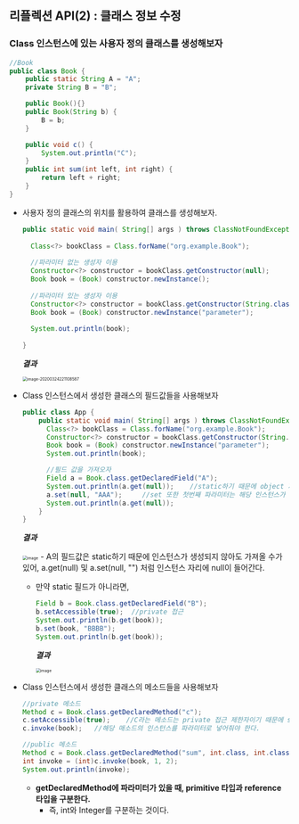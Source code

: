 ## 리플렉션 API(2) : 클래스 정보 수정

### Class 인스턴스에 있는 사용자 정의 클래스를 생성해보자

~~~java
//Book
public class Book {
    public static String A = "A";
    private String B = "B";

    public Book(){}
    public Book(String b) {
        B = b;
    }

    public void c() {
        System.out.println("C");
    }
    public int sum(int left, int right) {
        return left + right;
    }
}
~~~



- 사용자 정의 클래스의 위치를 활용하여 클래스를 생성해보자.

  ~~~java
  public static void main( String[] args ) throws ClassNotFoundException, NoSuchMethodException, IllegalAccessException, InvocationTargetException, InstantiationException {
    
    Class<?> bookClass = Class.forName("org.example.Book");
    
    //파라미터 없는 생성자 이용
    Constructor<?> constructor = bookClass.getConstructor(null);
    Book book = (Book) constructor.newInstance();
    
    //파라미터 있는 생성자 이용
    Constructor<?> constructor = bookClass.getConstructor(String.class);
    Book book = (Book) constructor.newInstance("parameter");
    
    System.out.println(book);
    
  }
  
  ~~~

  ***결과***

  <img src="/Users/mesung/Library/Application Support/typora-user-images/image-20200324221108587.png" alt="image-20200324221108587" style="zoom:50%;" />

  

- Class 인스턴스에서 생성한 클래스의 필드값들을 사용해보자

  ~~~java
  public class App {
      public static void main( String[] args ) throws ClassNotFoundException, NoSuchMethodException, IllegalAccessException, InvocationTargetException, InstantiationException, NoSuchFieldException {
        Class<?> bookClass = Class.forName("org.example.Book");
        Constructor<?> constructor = bookClass.getConstructor(String.class);
        Book book = (Book) constructor.newInstance("parameter");
        System.out.println(book);
  
        //필드 값을 가져오자
        Field a = Book.class.getDeclaredField("A");
        System.out.println(a.get(null));    //static하기 때문에 object 자리에 null을 넘겨준다.
        a.set(null, "AAA"); 	//set 또한 첫번째 파라미터는 해당 인스턴스가 들어가야하지만 static 필드이기 때문에 null이 들어간다.
        System.out.println(a.get(null));
      }
  }
  ~~~

  ***결과***

  <img src="https://user-images.githubusercontent.com/40616436/77429554-30335980-6e1d-11ea-85c5-e9c77049a322.png" alt="image" style="zoom:50%;" />
  - A의 필드값은 static하기 때문에 인스턴스가 생성되지 않아도 가져올 수가 있어, a.get(null) 및 a.set(null, "") 처럼 인스턴스 자리에 null이 들어간다.

  - 만약 static 필드가 아니라면,

    ~~~java
    Field b = Book.class.getDeclaredField("B");
    b.setAccessible(true);	//private 접근
    System.out.println(b.get(book));    
    b.set(book, "BBBB"); 
    System.out.println(b.get(book));
    ~~~

    ***결과***

    <img src="https://user-images.githubusercontent.com/40616436/77431729-74742900-6e20-11ea-929e-ca3324c30507.png" alt="image" style="zoom:50%;" />



- Class 인스턴스에서 생성한 클래스의 메소드들을 사용해보자

  ~~~java
  //private 메소드
  Method c = Book.class.getDeclaredMethod("c");
  c.setAccessible(true);	//C라는 메소드는 private 접근 제한자이기 때문에 setAccessible 설정한다.
  c.invoke(book);	//해당 매소드의 인스턴스를 파라미터로 넣어줘야 한다.
  
  //public 메소드
  Method c = Book.class.getDeclaredMethod("sum", int.class, int.class);
  int invoke = (int)c.invoke(book, 1, 2);
  System.out.println(invoke);
  ~~~

  - **getDeclaredMethod에 파라미터가 있을 때, primitive 타입과 reference 타입을 구분한다.**
    - 즉, int와 Integer를 구분하는 것이다.